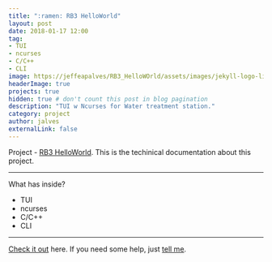 ```yaml
---
title: ":ramen: RB3 HelloWorld"
layout: post
date: 2018-01-17 12:00
tag:    
- TUI
- ncurses
- C/C++
- CLI
image: https://jeffeapalves/RB3_HelloWOrld/assets/images/jekyll-logo-light-solid.png
headerImage: true
projects: true
hidden: true # don't count this post in blog pagination
description: "TUI w Ncurses for Water treatment station."
category: project
author: jalves
externalLink: false
---
```


Project - [RB3 HelloWorld](https://jeffeapalves.github.io/RB3_HelloWOrld/). This is the techinical documentation about this project.

---

What has inside?

- TUI
- ncurses
- C/C++
- CLI

---

[Check it out](http://jeffeapalves.github.io/RB3_HelloWOrld/) here.
If you need some help, just [tell me](http://github.com/jeffeapalves/RB3_HelloWOrld/issues).
